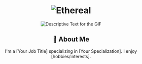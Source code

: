 <div align="center">
  <h1>
    <img src="https://readme-typing-svg.herokuapp.com?font=Jetbrains+mono&size=40&duration=3000&color=33FF33&center=true&vCenter=true&width=435&lines=Hey..+I'm+[Your Name];This+is..;..my+Github..;" alt="Ethereal"/>
  </h1>
</div>
<div align="center">
  <p>
    <img src="URL_OF_YOUR_GIF.gif" alt="Descriptive Text for the GIF" />
  </p>
</div>
<div align="center">
  <h2>🚀 About Me</h2>
  <p>I'm a [Your Job Title] specializing in [Your Specialization]. I enjoy [hobbies/interests].</p>
</div>
